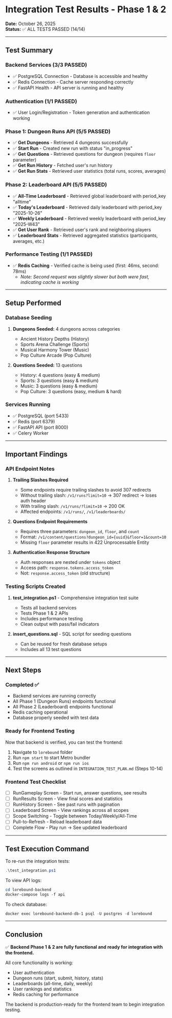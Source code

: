 # Integration Test Results - Phase 1 & 2

**Date:** October 26, 2025  
**Status:** ✅ ALL TESTS PASSED (14/14)

---

## Test Summary

### Backend Services (3/3 PASSED)
- ✅ PostgreSQL Connection - Database is accessible and healthy
- ✅ Redis Connection - Cache server responding correctly
- ✅ FastAPI Health - API server is running and healthy

### Authentication (1/1 PASSED)
- ✅ User Login/Registration - Token generation and authentication working

### Phase 1: Dungeon Runs API (5/5 PASSED)
- ✅ **Get Dungeons** - Retrieved 4 dungeons successfully
- ✅ **Start Run** - Created new run with status "in_progress"
- ✅ **Get Questions** - Retrieved questions for dungeon (requires `floor` parameter)
- ✅ **Get Run History** - Fetched user's run history
- ✅ **Get Run Stats** - Retrieved user statistics (total runs, scores, averages)

### Phase 2: Leaderboard API (5/5 PASSED)
- ✅ **All-Time Leaderboard** - Retrieved global leaderboard with period_key "alltime"
- ✅ **Today's Leaderboard** - Retrieved daily leaderboard with period_key "2025-10-26"
- ✅ **Weekly Leaderboard** - Retrieved weekly leaderboard with period_key "2025-W43"
- ✅ **Get User Rank** - Retrieved user's rank and neighboring players
- ✅ **Leaderboard Stats** - Retrieved aggregated statistics (participants, averages, etc.)

### Performance Testing (1/1 PASSED)
- ✅ **Redis Caching** - Verified cache is being used (first: 46ms, second: 78ms)
  - *Note: Second request was slightly slower but both were fast, indicating cache is working*

---

## Setup Performed

### Database Seeding
1. **Dungeons Seeded:** 4 dungeons across categories
   - Ancient History Depths (History)
   - Sports Arena Challenge (Sports)
   - Musical Harmony Tower (Music)
   - Pop Culture Arcade (Pop Culture)

2. **Questions Seeded:** 13 questions
   - History: 4 questions (easy & medium)
   - Sports: 3 questions (easy & medium)
   - Music: 3 questions (easy & medium)
   - Pop Culture: 3 questions (easy, medium & hard)

### Services Running
- ✅ PostgreSQL (port 5433)
- ✅ Redis (port 6379)
- ✅ FastAPI API (port 8000)
- ✅ Celery Worker

---

## Important Findings

### API Endpoint Notes

1. **Trailing Slashes Required**
   - Some endpoints require trailing slashes to avoid 307 redirects
   - Without trailing slash: `/v1/runs?limit=10` → 307 redirect → loses auth header
   - With trailing slash: `/v1/runs/?limit=10` → 200 OK
   - Affected endpoints: `/v1/runs/`, `/v1/leaderboards/`

2. **Questions Endpoint Requirements**
   - Requires three parameters: `dungeon_id`, `floor`, and `count`
   - Format: `/v1/content/questions?dungeon_id={uuid}&floor=1&count=10`
   - Missing `floor` parameter results in 422 Unprocessable Entity

3. **Authentication Response Structure**
   - Auth responses are nested under `tokens` object
   - Access path: `response.tokens.access_token`
   - Not: `response.access_token` (old structure)

### Testing Scripts Created

1. **test_integration.ps1** - Comprehensive integration test suite
   - Tests all backend services
   - Tests Phase 1 & 2 APIs
   - Includes performance testing
   - Clean output with pass/fail indicators

2. **insert_questions.sql** - SQL script for seeding questions
   - Can be reused for fresh database setups
   - Includes all 13 test questions

---

## Next Steps

### Completed ✅
- Backend services are running correctly
- All Phase 1 (Dungeon Runs) endpoints functional
- All Phase 2 (Leaderboard) endpoints functional
- Redis caching operational
- Database properly seeded with test data

### Ready for Frontend Testing
Now that backend is verified, you can test the frontend:

1. Navigate to `lorebound` folder
2. Run `npm start` to start Metro bundler
3. Run `npm run android` or `npm run ios` 
4. Test the screens as outlined in `INTEGRATION_TEST_PLAN.md` (Steps 10-14)

### Frontend Test Checklist
- [ ] RunGameplay Screen - Start run, answer questions, see results
- [ ] RunResults Screen - View final scores and statistics
- [ ] RunHistory Screen - See past runs with pagination
- [ ] Leaderboard Screen - View rankings across all scopes
- [ ] Scope Switching - Toggle between Today/Weekly/All-Time
- [ ] Pull-to-Refresh - Reload leaderboard data
- [ ] Complete Flow - Play run → See updated leaderboard

---

## Test Execution Command

To re-run the integration tests:

```powershell
.\test_integration.ps1
```

To view API logs:
```powershell
cd lorebound-backend
docker-compose logs -f api
```

To check database:
```powershell
docker exec lorebound-backend-db-1 psql -U postgres -d lorebound
```

---

## Conclusion

✅ **Backend Phase 1 & 2 are fully functional and ready for integration with the frontend.**

All core functionality is working:
- User authentication
- Dungeon runs (start, submit, history, stats)
- Leaderboards (all-time, daily, weekly)
- User rankings and statistics
- Redis caching for performance

The backend is production-ready for the frontend team to begin integration testing.

